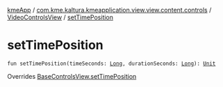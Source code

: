 [kmeApp](../../index.md) / [com.kme.kaltura.kmeapplication.view.view.content.controls](../index.md) / [VideoControlsView](index.md) / [setTimePosition](./set-time-position.md)

# setTimePosition

`fun setTimePosition(timeSeconds: `[`Long`](https://kotlinlang.org/api/latest/jvm/stdlib/kotlin/-long/index.html)`, durationSeconds: `[`Long`](https://kotlinlang.org/api/latest/jvm/stdlib/kotlin/-long/index.html)`): `[`Unit`](https://kotlinlang.org/api/latest/jvm/stdlib/kotlin/-unit/index.html)

Overrides [BaseControlsView.setTimePosition](../-base-controls-view/set-time-position.md)

